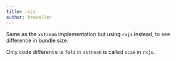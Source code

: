```yaml
---
title: rxjs
author: krawaller
---
```


Same as the `xstream` implementation but using `rxjs` instead, to see difference in bundle size.

Only code difference is `fold` in `xstream` is called `scan` in `rxjs`.